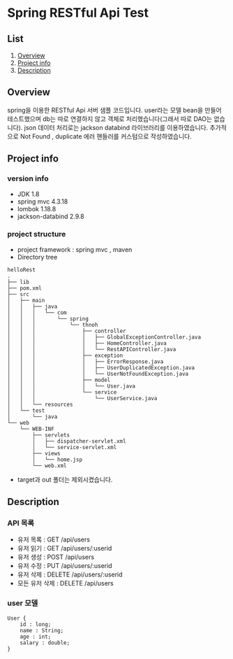 # Spring RESTful Api Test

## List
1. [Overview](#overview)
2. [Project info](#project-info)
3. [Description](#description)


## Overview

spring을 이용한 RESTful Api 서버 샘플 코드입니다. user라는 모델 bean을 만들어 테스트했으며 db는 따로 연결하지 않고 객체로 처리했습니다(그래서 따로 DAO는 없습니다). json 데이터 처리로는 jackson databind 라이브러리를 이용하였습니다. 추가적으로 Not Found , duplicate 에러 핸들러를 커스텀으로 작성하였습니다.


## Project info


### version info
- JDK 1.8
- spring mvc 4.3.18
- lombok 1.18.8
- jackson-databind 2.9.8


### project structure
- project framework : spring mvc , maven
- Directory tree
```
helloRest
.
├── lib
├── pom.xml
├── src
│   ├── main
│   │   ├── java
│   │   │   └── com
│   │   │       └── spring
│   │   │           └── thnoh
│   │   │               ├── controller
│   │   │               │   ├── GlobalExceptionController.java
│   │   │               │   ├── HomeController.java
│   │   │               │   └── RestAPIController.java
│   │   │               ├── exception
│   │   │               │   ├── ErrorResponse.java
│   │   │               │   ├── UserDuplicatedException.java
│   │   │               │   └── UserNotFoundException.java
│   │   │               ├── model
│   │   │               │   └── User.java
│   │   │               └── service
│   │   │                   └── UserService.java
│   │   └── resources
│   └── test
│       └── java
└── web
    └── WEB-INF
        ├── servlets
        │   ├── dispatcher-servlet.xml
        │   └── service-servlet.xml
        ├── views
        │   └── home.jsp
        └── web.xml
```
   - target과 out 폴더는 제외시켰습니다.


## Description
### API 목록
- 유저 목록 : GET /api/users
- 유저 읽기 : GET /api/users/:userid
- 유저 생성 : POST /api/users
- 유저 수정 : PUT /api/users/:userid
- 유저 삭제 : DELETE /api/users/:userid
- 모든 유저 삭제 : DELETE /api/users

### user 모델
```
User {
    id : long;
    name : String;
    age : int;
    salary : double;
}

```
